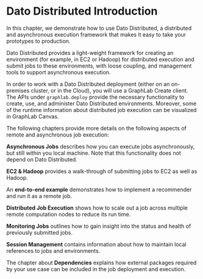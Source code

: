 # Dato Distributed Introduction

In this chapter, we demonstrate how to use Dato Distributed, a distributed and asynchronous execution framework that makes it easy to take your prototypes to production.

Dato Distributed provides a light-weight framework for creating an environment (for example, in EC2 or Hadoop) for distributed execution and submit jobs to these environments, with loose coupling, and management tools to support asynchronous execution.

In order to work with a Dato Distributed deployment (either on an on-premises cluster, or in the Cloud), you will use a GraphLab Create client. The APIs under `graphlab.deploy` provide the necessary functionality to create, use, and administer Dato Distributed environments. Moreover, some of the runtime information about distributed job execution can be visualized in GraphLab Canvas.

The following chapters provide more details on the following aspects of remote and asynchronous job execution:

**Asynchronous Jobs** describes how you can execute jobs asynchronously, but still within you local machine. Note that this functionality does not depend on Dato Distributed.

**EC2 & Hadoop** provides a walk-through of submitting jobs to EC2 as well as Hadoop.

An **end-to-end example** demonstrates how to implement a recommender and run it as a remote job.

**Distributed Job Execution** shows how to scale out a job across multiple remote computation nodes to reduce its run time.

**Monitoring Jobs** outlines how to gain insight into the status and health of previously submitted jobs.

**Session Management** contains information about how to maintain local references to jobs and environments.

The chapter about **Dependencies** explains how external packages required by your use case can be included in the job deployment and execution.

